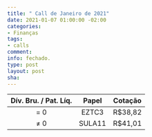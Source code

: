 ```yaml
---
title: " Call de Janeiro de 2021"
date: 2021-01-07 01:00:00 -02:00
categories:
- Finanças
tags:
- calls
comment: 
info: fechado.
type: post
layout: post
sha: 
---
```


| **Dív. Bru. / Pat. Líq.** | **Papel** | **Cotação** |
|:-------------------------:|:---------:|:-----------:|
| = 0                       | EZTC3     | R$38,82     |
| ≠ 0                       | SULA11     | R$41,01     |
